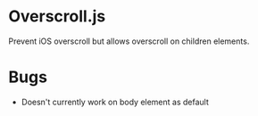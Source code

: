 Overscroll.js
==========

Prevent iOS overscroll but allows overscroll on children elements.

Bugs
==========
* Doesn't currently work on body element as default
